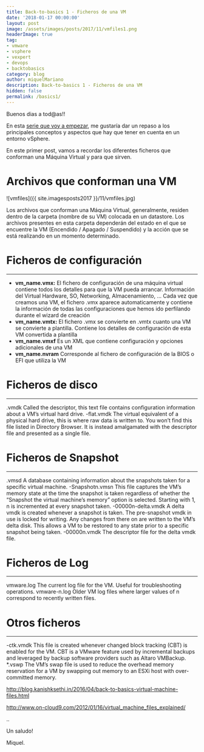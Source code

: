 ```yaml
---
title: Back-to-basics 1 - Ficheros de una VM
date: '2018-01-17 00:00:00'
layout: post
image: /assets/images/posts/2017/11/vmfiles1.png
headerImage: true
tag:
- vmware
- vsphere
- vexpert
- devops
- backtobasics
category: blog
author: miquelMariano
description: Back-to-basics 1 - Ficheros de una VM
hidden: false
permalink: /basics1/
---
```


Buenos dias a tod@as!!

En esta [serie que voy a empezar](https://miquelmariano.github.io/tags/#backtobasics), me gustaría dar un repaso a los principales conceptos y aspectos que hay que tener en cuenta en un entorno vSphere.

En este primer post, vamos a recordar los diferentes ficheros que conforman una Máquina Virtual y para que sirven.

# Archivos que conforman una VM

![vmfiles]({{ site.imagesposts2017 }}/11/vmfiles.jpg)

Los archivos que conforman una Máquina Virtual, generalmente, residen dentro de la carpeta (nombre de su VM) colocada en un datastore. Los archivos presentes en esta carpeta dependerán del estado en el que se encuentre la VM (Encendido / Apagado / Suspendido) y la acción que se está realizando en un momento determinado.

# Ficheros de configuración

---

+ **vm_name.vmx:**	El fichero de configuración de una máquina virtual contiene todos los detalles para que la VM pueda arrancar. Información del Virtual Hardware, SO, Networking, Almacenamiento, ...
Cada vez que creamos una VM, el fichero .vmx aparece automaticamente y contiene la información de todas las configuraciones que hemos ido perfilando durante el wizard de creación
+ **vm_name.vmtx:** El fichero .vmx se convierte en .vmtx cuanto una VM se convierte a plantilla. Contiene los detalles de configuración de esta VM convertida a plantilla
+ **vm_name.vmxf**	Es un XML que contiene configuración y opciones adicionales de una VM
+ **vm_name.nvram**	Corresponde al fichero de configuración de la BIOS o EFI que utiliza la VM


# Ficheros de disco

---

<vm name>.vmdk	Called the descriptor, this text file contains configuration information about a VM’s virtual hard drive.
<vm name>-flat.vmdk	The virtual equivalent of a physical hard drive, this is where raw data is written to. You won’t find this file listed in Directory Browser. It is instead amalgamated with the descriptor file and presented as a single file.

# Ficheros de Snapshot

---

<vm name>.vmsd	A database containing information about the snapshots taken for a specific virtual machine.
<vm name>-Snapshotn.vmsn	This file captures the VM’s memory state at the time the snapshot is taken regardless of whether the “Snapshot the virtual machine’s memory” option is selected. Starting with 1, n is incremented at every snapshot taken.
<vm name>-00000n-delta.vmdk	A delta vmdk is created whenever a snapshot is taken. The pre-snapshot vmdk in use is locked for writing. Any changes from there on are written to the VM’s delta disk. This allows a VM to be restored to any state prior to a specific snapshot being taken.
<vm name>-00000n.vmdk	The descriptor file for the delta vmdk file.

# Ficheros de Log

---

vmware.log	The current log file for the VM. Useful for troubleshooting operations.
vmware-n.log	Older VM log files where larger values of n correspond to recently written files.

# Otros ficheros

---

<vm name>-ctk.vmdk	This file is created whenever changed block tracking (CBT) is enabled for the VM. CBT is a VMware feature used by incremental backups and leveraged by backup software providers such as Altaro VMBackup.
*.vswp	The VM’s swap file is used to reduce the overhead memory reservation for a VM by swapping out memory to an  ESXi host with over-committed memory.






http://blog.kanishksethi.in/2016/04/back-to-basics-virtual-machine-files.html

http://www.on-cloud9.com/2012/01/16/virtual_machine_files_explained/

..


Un saludo!

Miquel.


